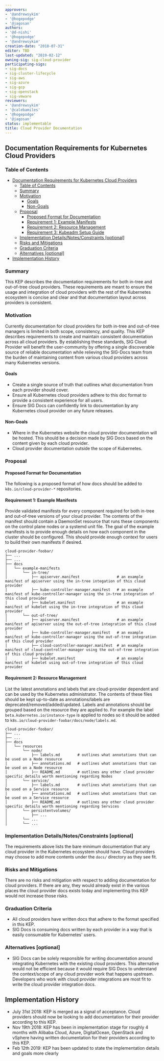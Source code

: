 ```yaml
---
approvers:
- '@andrewsykim'
- '@hogepodge'
- '@jagosan'
authors:
- '@d-nishi'
- '@hogepodge'
- '@andrewsykim'
creation-date: "2018-07-31"
editor: TBD
last-updated: "2019-02-12"
owning-sig: sig-cloud-provider
participating-sigs:
- sig-docs
- sig-cluster-lifecycle
- sig-aws
- sig-azure
- sig-gcp
- sig-openstack
- sig-vmware
reviewers:
- '@andrewsykim'
- '@calebamiles'
- '@hogepodge'
- '@jagosan'
status: implementable
title: Cloud Provider Documentation
---
```

## Documentation Requirements for Kubernetes Cloud Providers

### Table of Contents

* [Documentation Requirements for Kubernetes Cloud Providers](#documentation-requirements-for-kubernetes-cloud-providers)
   * [Table of Contents](#table-of-contents)
   * [Summary](#summary)
   * [Motivation](#motivation)
      * [Goals](#goals)
      * [Non-Goals](#non-goals)
   * [Proposal](#proposal)
      * [Proposed Format for Documentation](#proposed-format-for-documetation)
      * [Requirement 1: Example Manifests](#requirement-1-example-manifests)
      * [Requirement 2: Resource Management](#requirement-2-resource-management)
      * [Requirement 3: Kubeadm Setup Guide](#requirement-3-kubeadm-setup-guide)
   * [Implementation Details/Notes/Constraints [optional]](#implementation-detailsnotesconstraints-optional)
   * [Risks and Mitigations](#risks-and-mitigations)
   * [Graduation Criteria](#graduation-criteria)
   * [Alternatives [optional]](#alternatives-optional)
* [Implementation History](#implementation-history)

### Summary
This KEP describes the documentation requirements for both in-tree and out-of-tree cloud providers.
These requirements are meant to ensure the usage and integration of cloud providers with the rest of the Kubernetes ecosystem is concise and clear and that documentation layout across providers is consistent.

### Motivation
Currently documentation for cloud providers for both in-tree and out-of-tree managers is limited in both scope, consistency, and quality. This KEP describes requirements to create and maintain consistent documentation across all cloud providers. By establishing these standards, SIG Cloud Provider will benefit the user-community by offering a single discoverable source of reliable documentation while relieving the SIG-Docs team from the burden of maintaining content from various cloud providers across many Kubernetes versions.

#### Goals

* Create a single source of truth that outlines what documentation from each provider should cover.
* Ensure all Kubernetes cloud providers adhere to this doc format to provide a consistent experience for all users.
* Ensure SIG Docs can confidently link to documentation by any Kubernetes cloud provider on any future releases.

#### Non-Goals

* Where in the Kubernetes website the cloud provider documentation will be hosted. This should be a decision made by SIG Docs based on the content given by each cloud provider.
* Cloud provider documentation outside the scope of Kubernetes.

### Proposal

#### Proposed Format for Documentation

The following is a proposed format of how docs should be added to `k8s.io/cloud-provider-*` repositories.

#### Requirement 1: Example Manifests

Provide validated manifests for every component required for both in-tree and out-of-tree versions of your cloud provider. The contents of the manifest should contain a DaemonSet resource that runs these components on the control plane nodes or a systemd unit file. The goal of the example manifests is to provide enough details on how each component in the cluster should be configured. This should provide enough context for users to build their own manifests if desired.

```
cloud-provider-foobar/
├── ...
├── ...
├── docs
│   └── example-manifests
│       └── in-tree/
│           ├── apiserver.manifest                 # an example manifest of apiserver using the in-tree integation of this cloud provider
│           ├── kube-controller-manager.manifest   # an example manifest of kube-controller-manager using the in-tree integration of this cloud provider
│           ├── kubelet.manifest                   # an example manifest of kubelet using the in-tree integration of this cloud provider
│       └── out-of-tree/
│           ├── apiserver.manifest                 # an example manifest of apiserver using the out-of-tree integration of this cloud provider
│           ├── kube-controller-manager.manifest   # an example manifest of kube-controller-manager using the out-of-tree integration of this cloud provider
│           ├── cloud-controller-manager.manifest  # an example manifest of cloud-controller-manager using the out-of-tree integration of this cloud provider
│           ├── kubelet.manifest                   # an example manifest of kubelet using out-of-tree integration of this cloud provider
```

#### Requirement 2: Resource Management

List the latest annotations and labels that are cloud-provider dependent and can be used by the Kubernetes administrator. The contents of these files should be kept up-to-date as annotations/labels are deprecated/removed/added/updated. Labels and annotations should be grouped based on the resource they are applied to. For example the label `beta.kubernetes.io/instance-type` is applied to nodes so it should be added to `k8s.io/cloud-provider-foobar/docs/node/labels.md`.

```
cloud-provider-foobar/
├── ...
├── ...
├── docs
│   └── resources
│       └── node/
│           ├── labels.md        # outlines what annotations that can be used on a Node resource
│           ├── annotations.md   # outlines what annotations that can be used on a Node resource
│           ├── README.md        # outlines any other cloud provider specific details worth mentioning regarding Nodes
│       └── service/
│           ├── labels.md        # outlines what annotations that can be used on a Service resource
│           ├── annotations.md   # outlines what annotations that can be used on a Service resource
│           ├── README.md        # outlines any other cloud provider specific details worth mentioning regarding Services
│       └── persistentvolumes/
│           ├── ...
│       └── ...
│       └── ...
```

### Implementation Details/Notes/Constraints [optional]

The requirements above lists the bare minimum documentation that any cloud provider in the Kubernetes ecosystem should have. Cloud providers may choose to add more contents under the `docs/` directory as they see fit.

### Risks and Mitigations

There are no risks and mitigation with respect to adding documentation for cloud providers. If there are any, they would already exist in the various places the cloud provider docs exists today and implementing this KEP would not increase those risks.

### Graduation Criteria

* All cloud providers have written docs that adhere to the format specified in this KEP.
* SIG Docs is consuming docs written by each provider in a way that is easily consumable for Kubernetes' users.

### Alternatives [optional]

* SIG Docs can be solely responsible for writing documentation around integrating Kubernetes with the existing cloud providers. This alternative would not be efficient because it would require SIG Docs to understand the context/scope of any cloud provider work that happens upstream. Developers who work with cloud provider integrations are most fit to write the cloud provider integration docs.

## Implementation History

- July 31st 2018: KEP is merged as a signal of acceptance. Cloud providers should now be looking to add documentation for their provider according to this KEP.
- Nov 19th 2018: KEP has been in implementation stage for roughly 4 months with Alibaba Cloud, Azure, DigitalOcean, OpenStack and vSphere having written documentation for their providers according to this KEP.
- Feb 12th 2019: KEP has been updated to state the implementation details and goals more clearly